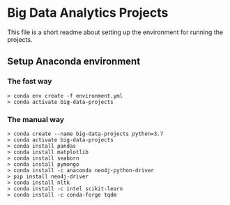 # Big Data Analytics Projects

This file is a short readme about setting up the environment for running the projects.

## Setup Anaconda environment

### The fast way
```
> conda env create -f environment.yml
> conda activate big-data-projects
```

### The manual way
```
> conda create --name big-data-projects python=3.7
> conda activate big-data-projects
> conda install pandas
> conda install matplotlib
> conda install seaborn
> conda install pymongo
> conda install -c anaconda neo4j-python-driver
> pip install neo4j-driver
> conda install nltk
> conda install -c intel scikit-learn
> conda install -c conda-forge tqdm
```